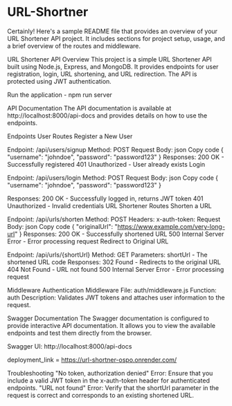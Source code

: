 # URL-Shortner


Certainly! Here's a sample README file that provides an overview of your URL Shortener API project. 
It includes sections for project setup, usage, and a brief overview of the routes and middleware.

URL Shortener API
Overview
This project is a simple URL Shortener API built using Node.js, Express, and MongoDB. It provides endpoints for user registration, login, URL shortening, and URL redirection. The API is protected using JWT authentication.

Run the application - npm run server 


API Documentation
The API documentation is available at http://localhost:8000/api-docs and provides details on how to use the endpoints.

Endpoints
User Routes
Register a New User

Endpoint: /api/users/signup
Method: POST
Request Body:
json
Copy code
{
  "username": "johndoe",
  "password": "password123"
}
Responses:
200 OK - Successfully registered
401 Unauthorized - User already exists
Login

Endpoint: /api/users/login
Method: POST
Request Body:
json
Copy code
{
  "username": "johndoe",
  "password": "password123"
}

Responses:
200 OK - Successfully logged in, returns JWT token
401 Unauthorized - Invalid credentials
URL Shortener Routes
Shorten a URL

Endpoint: /api/urls/shorten
Method: POST
Headers:
x-auth-token: <your-jwt-token-here>
Request Body:
json
Copy code
{
  "originalUrl": "https://www.example.com/very-long-url"
}
Responses:
200 OK - Successfully shortened URL
500 Internal Server Error - Error processing request
Redirect to Original URL

Endpoint: /api/urls/{shortUrl}
Method: GET
Parameters:
shortUrl - The shortened URL code
Responses:
302 Found - Redirects to the original URL
404 Not Found - URL not found
500 Internal Server Error - Error processing request

Middleware
Authentication Middleware
File: auth/middleware.js
Function: auth
Description: Validates JWT tokens and attaches user information to the request.

Swagger Documentation
The Swagger documentation is configured to provide interactive API documentation. It allows you to view the available endpoints and test them directly from the browser.

Swagger UI: http://localhost:8000/api-docs

deployment_link = https://url-shortner-ospo.onrender.com/

Troubleshooting
"No token, authorization denied" Error: Ensure that you include a valid JWT token in the x-auth-token header for authenticated endpoints.
"URL not found" Error: Verify that the shortUrl parameter in the request is correct and corresponds to an existing shortened URL.
